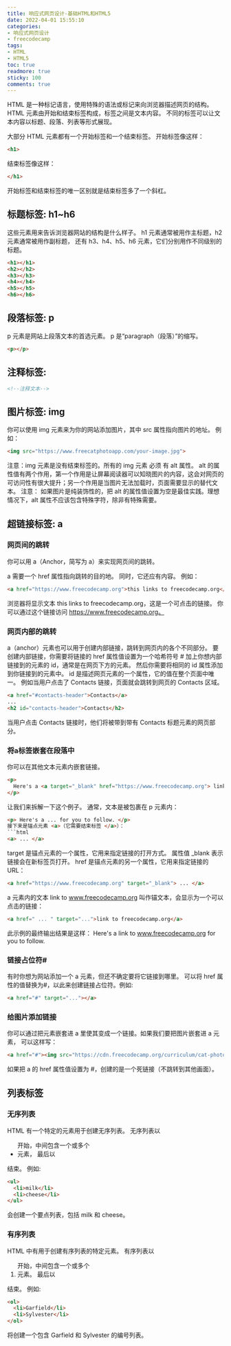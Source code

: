 ```yaml
---
title: 响应式网页设计-基础HTML和HTML5
date: 2022-04-01 15:55:10
categories:
- 响应式网页设计
- freecodecamp
tags:
- HTML
- HTML5
toc: true
readmore: true
sticky: 100
comments: true
---
```


HTML 是一种标记语言，使用特殊的语法或标记来向浏览器描述网页的结构。HTML 元素由开始和结束标签构成，标签之间是文本内容。 不同的标签可以让文本内容以标题、段落、列表等形式展现。

<!-- more -->
大部分 HTML 元素都有一个开始标签和一个结束标签。
开始标签像这样：
```html
<h1>
```
结束标签像这样：
```html
</h1>
```
开始标签和结束标签的唯一区别就是结束标签多了一个斜杠。

## 标题标签: h1~h6
这些元素用来告诉浏览器网站的结构是什么样子。 h1 元素通常被用作主标题，h2 元素通常被用作副标题， 还有 h3、h4、h5、h6 元素，它们分别用作不同级别的标题。
```html
<h1></h1>
<h2></h2>
<h3></h3>
<h4></h4>
<h5></h5>
<h6></h6>
```

## 段落标签: p
p 元素是网站上段落文本的首选元素。 p 是“paragraph（段落）”的缩写。
```html
<p></p>
```

## 注释标签: 
```html
<!--注释文本-->
```

## 图片标签: img
你可以使用 img 元素来为你的网站添加图片，其中 src 属性指向图片的地址。
例如：
```html
<img src="https://www.freecatphotoapp.com/your-image.jpg">
```
注意：img 元素是没有结束标签的。所有的 img 元素 必须 有 alt 属性。 alt 的属性值有两个作用，第一个作用是让屏幕阅读器可以知晓图片的内容，这会对网页的可访问性有很大提升；另一个作用是当图片无法加载时，页面需要显示的替代文本。
注意： 如果图片是纯装饰性的，把 alt 的属性值设置为空是最佳实践。理想情况下，alt 属性不应该包含特殊字符，除非有特殊需要。

## 超链接标签: a
### 网页间的跳转 
你可以用 a（Anchor，简写为 a）来实现网页间的跳转。

a 需要一个 href 属性指向跳转的目的地。 同时，它还应有内容。 例如：
```html
<a href="https://www.freecodecamp.org">this links to freecodecamp.org</a>
```
浏览器将显示文本 this links to freecodecamp.org，这是一个可点击的链接。 你可以通过这个链接访问 https://www.freecodecamp.org。

### 网页内部的跳转
a（anchor）元素也可以用于创建内部链接，跳转到网页内的各个不同部分。
要创建内部链接，你需要将链接的 href 属性值设置为一个哈希符号 # 加上你想内部链接到的元素的 id，通常是在网页下方的元素。 然后你需要将相同的 id 属性添加到你链接到的元素中。 id 是描述网页元素的一个属性，它的值在整个页面中唯一。
例如当用户点击了 Contacts 链接，页面就会跳转到网页的 Contacts 区域。
```html
<a href="#contacts-header">Contacts</a>
...
<h2 id="contacts-header">Contacts</h2>
```
当用户点击 Contacts 链接时，他们将被带到带有 Contacts 标题元素的网页部分。

### 将a标签嵌套在段落中
你可以在其他文本元素内嵌套链接。
```html
<p>
  Here's a <a target="_blank" href="https://www.freecodecamp.org"> link to www.freecodecamp.org</a> for you to follow.
</p>
```
让我们来拆解一下这个例子。 通常，文本是被包裹在 p 元素内：
```html
<p> Here's a ... for you to follow. </p>
接下来是锚点元素 <a>（它需要结束标签 </a>）：
```html
<a> ... </a>
```
target 是锚点元素的一个属性，它用来指定链接的打开方式。 属性值 _blank 表示链接会在新标签页打开。 href 是锚点元素的另一个属性，它用来指定链接的 URL：
```html
<a href="https://www.freecodecamp.org" target="_blank"> ... </a>
```
a 元素内的文本 link to www.freecodecamp.org 叫作锚文本，会显示为一个可以点击的链接：
```html
<a href=" ... " target="...">link to freecodecamp.org</a>
```
此示例的最终输出结果是这样：
Here's a link to www.freecodecamp.org for you to follow.

### 链接占位符#
有时你想为网站添加一个 a 元素，但还不确定要将它链接到哪里。 可以将 href 属性的值替换为#，以此来创建链接占位符。例如: 
```html
<a href="#" target="..."></a>
```

### 给图片添加链接
你可以通过把元素嵌套进 a 里使其变成一个链接。如果我们要把图片嵌套进 a 元素， 可以这样写：
```html
<a href="#"><img src="https://cdn.freecodecamp.org/curriculum/cat-photo-app/relaxing-cat.jpg" alt="Three kittens running towards the camera."></a>
```
如果把 a 的 href 属性值设置为 #，创建的是一个死链接（不跳转到其他画面）。

## 列表标签
### 无序列表
HTML 有一个特定的元素用于创建无序列表。
无序列表以 <ul> 开始，中间包含一个或多个 <li> 元素， 最后以 </ul> 结束。
例如:
```html
<ul>
  <li>milk</li>
  <li>cheese</li>
</ul>
```
会创建一个要点列表，包括 milk 和 cheese。

### 有序列表
HTML 中有用于创建有序列表的特定元素。
有序列表以 <ol> 开始，中间包含一个或多个 <li> 元素。 最后以 </ol> 结束。
例如:
```html
<ol>
  <li>Garfield</li>
  <li>Sylvester</li>
</ol>
```
将创建一个包含 Garfield 和 Sylvester 的编号列表。